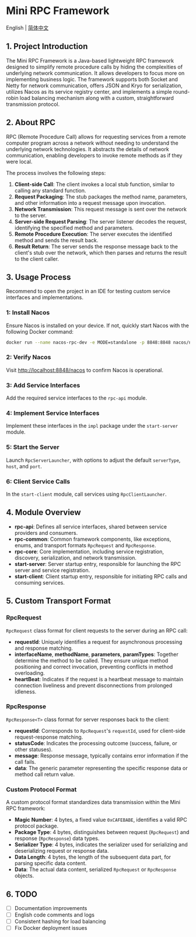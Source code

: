 # Mini RPC Framework

English | [简体中文](README_zh.md)

## 1. Project Introduction

The Mini RPC Framework is a Java-based lightweight RPC framework designed to simplify remote procedure calls by hiding the complexities of underlying network communication. It allows developers to focus more on implementing business logic. The framework supports both Socket and Netty for network communication, offers JSON and Kryo for serialization, utilizes Nacos as its service registry center, and implements a simple round-robin load balancing mechanism along with a custom, straightforward transmission protocol.

## 2. About RPC

RPC (Remote Procedure Call) allows for requesting services from a remote computer program across a network without needing to understand the underlying network technologies. It abstracts the details of network communication, enabling developers to invoke remote methods as if they were local.

The process involves the following steps:

1. **Client-side Call**: The client invokes a local stub function, similar to calling any standard function.
2. **Request Packaging**: The stub packages the method name, parameters, and other information into a request message upon invocation.
3. **Network Transmission**: This request message is sent over the network to the server.
4. **Server-side Request Parsing**: The server listener decodes the request, identifying the specified method and parameters.
5. **Remote Procedure Execution**: The server executes the identified method and sends the result back.
6. **Result Return**: The server sends the response message back to the client's stub over the network, which then parses and returns the result to the client caller.

## 3. Usage Process

Recommend to open the project in an IDE for testing custom service interfaces and implementations.

### 1: Install Nacos

Ensure Nacos is installed on your device. If not, quickly start Nacos with the following Docker command:

```bash
docker run --name nacos-rpc-dev -e MODE=standalone -p 8848:8848 nacos/nacos-server:v2.2.0
```

### 2: Verify Nacos

Visit [http://localhost:8848/nacos](http://localhost:8848/nacos) to confirm Nacos is operational.

### 3: Add Service Interfaces

Add the required service interfaces to the `rpc-api` module.

### 4: Implement Service Interfaces

Implement these interfaces in the `impl` package under the `start-server` module.

### 5: Start the Server

Launch `RpcServerLauncher`, with options to adjust the default `serverType`, `host`, and `port`.

### 6: Client Service Calls

In the `start-client` module, call services using `RpcClientLauncher`.

## 4. Module Overview

- **rpc-api**: Defines all service interfaces, shared between service providers and consumers.
- **rpc-common**: Common framework components, like exceptions, enums, and transport formats `RpcRequest` and `RpcResponse`.
- **rpc-core**: Core implementation, including service registration, discovery, serialization, and network transmission.
- **start-server**: Server startup entry, responsible for launching the RPC server and service registration.
- **start-client**: Client startup entry, responsible for initiating RPC calls and consuming services.

## 5. Custom Transport Format

### RpcRequest

`RpcRequest` class format for client requests to the server during an RPC call:

- **requestId**: Uniquely identifies a request for asynchronous processing and response matching.
- **interfaceName**, **methodName**, **parameters**, **paramTypes**: Together determine the method to be called. They ensure unique method positioning and correct invocation, preventing conflicts in method overloading.
- **heartBeat**: Indicates if the request is a heartbeat message to maintain connection liveliness and prevent disconnections from prolonged idleness.

### RpcResponse

`RpcResponse<T>` class format for server responses back to the client:

- **requestId**: Corresponds to `RpcRequest`'s `requestId`, used for client-side request-response matching.
- **statusCode**: Indicates the processing outcome (success, failure, or other statuses).
- **message**: Response message, typically contains error information if the call fails.
- **data**: The generic parameter representing the specific response data or method call return value.

### Custom Protocol Format

A custom protocol format standardizes data transmission within the Mini RPC framework:

- **Magic Number**: 4 bytes, a fixed value `0xCAFEBABE`, identifies a valid RPC protocol package.
- **Package Type**: 4 bytes, distinguishes between request (`RpcRequest`) and response (`RpcResponse`) data types.
- **Serializer Type**: 4 bytes, indicates the serializer used for serializing and deserializing request or response data.
- **Data Length**: 4 bytes, the length of the subsequent data part, for parsing specific data content.
- **Data**: The actual data content, serialized `RpcRequest` or `RpcResponse` objects.

## 6. TODO

- [ ] Documentation improvements
- [ ] English code comments and logs
- [ ] Consistent hashing for load balancing
- [ ] Fix Docker deployment issues
